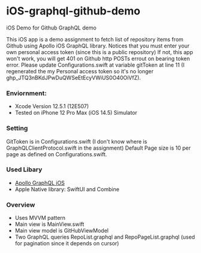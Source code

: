 # iOS-graphql-github-demo
iOS Demo for Github GraphQL demo

This iOS app is a demo assignment to fetch list of repository items from Github using Apollo iOS GraphQL library.  Notices that you must enter your own personal access token (since this is a public repository) If not, this app won't work, you will get 401 on Github http POSTs errout on bearing token error. Please update Configurations.swift at variable gitToken at line 11 (I regenerated the my Personal access token so it's no longer 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). 

### Enviornment:
* Xcode Version 12.5.1 (12E507)
* Tested on iPhone 12 Pro Max (iOS 14.5) Simulator

### Setting
GitToken is in Configurations.swift (I don't know where is GraphQLClientProtocol.swift in the assignment)
Default Page size is 10 per page as defined on Configurations.swift.

### Used Libary
* [Apollo GraphQL iOS](https://github.com/apollographql/apollo-ios)
* Apple Native library: SwiftUI and Combine

### Overview
* Uses MVVM pattern
* Main view is MainView.swift
* Main view model is GitHubViewModel
* Two GraphQL queries RepoList.graphql and RepoPageList.graphql (used for pagination since it depends on cursor)


